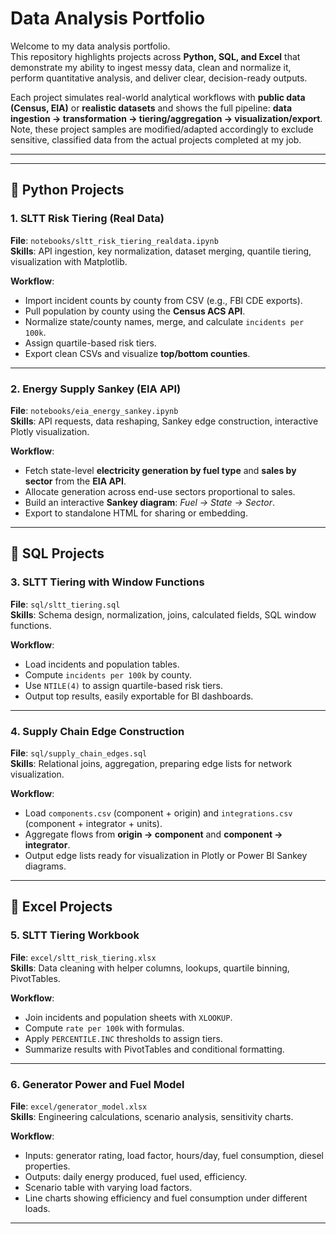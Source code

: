 # Data Analysis Portfolio

Welcome to my data analysis portfolio.  
This repository highlights projects across **Python, SQL, and Excel** that demonstrate my ability to ingest messy data, clean and normalize it, perform quantitative analysis, and deliver clear, decision-ready outputs.

Each project simulates real-world analytical workflows with **public data (Census, EIA)** or **realistic datasets** and shows the full pipeline: **data ingestion → transformation → tiering/aggregation → visualization/export**.
Note, these project samples are modified/adapted accordingly to exclude sensitive, classified data from the actual projects completed at my job.

---




---

## 🔹 Python Projects

### 1. SLTT Risk Tiering (Real Data)
**File**: `notebooks/sltt_risk_tiering_realdata.ipynb`  
**Skills**: API ingestion, key normalization, dataset merging, quantile tiering, visualization with Matplotlib.  

**Workflow**:
- Import incident counts by county from CSV (e.g., FBI CDE exports).  
- Pull population by county using the **Census ACS API**.  
- Normalize state/county names, merge, and calculate `incidents per 100k`.  
- Assign quartile-based risk tiers.  
- Export clean CSVs and visualize **top/bottom counties**.

---

### 2. Energy Supply Sankey (EIA API)
**File**: `notebooks/eia_energy_sankey.ipynb`  
**Skills**: API requests, data reshaping, Sankey edge construction, interactive Plotly visualization.  

**Workflow**:
- Fetch state-level **electricity generation by fuel type** and **sales by sector** from the **EIA API**.  
- Allocate generation across end-use sectors proportional to sales.  
- Build an interactive **Sankey diagram**: *Fuel → State → Sector*.  
- Export to standalone HTML for sharing or embedding.

---

## 🔹 SQL Projects

### 3. SLTT Tiering with Window Functions
**File**: `sql/sltt_tiering.sql`  
**Skills**: Schema design, normalization, joins, calculated fields, SQL window functions.  

**Workflow**:
- Load incidents and population tables.  
- Compute `incidents per 100k` by county.  
- Use `NTILE(4)` to assign quartile-based risk tiers.  
- Output top results, easily exportable for BI dashboards.

---

### 4. Supply Chain Edge Construction
**File**: `sql/supply_chain_edges.sql`  
**Skills**: Relational joins, aggregation, preparing edge lists for network visualization.  

**Workflow**:
- Load `components.csv` (component + origin) and `integrations.csv` (component + integrator + units).  
- Aggregate flows from **origin → component** and **component → integrator**.  
- Output edge lists ready for visualization in Plotly or Power BI Sankey diagrams.

---

## 🔹 Excel Projects

### 5. SLTT Tiering Workbook
**File**: `excel/sltt_risk_tiering.xlsx`  
**Skills**: Data cleaning with helper columns, lookups, quartile binning, PivotTables.  

**Workflow**:
- Join incidents and population sheets with `XLOOKUP`.  
- Compute `rate per 100k` with formulas.  
- Apply `PERCENTILE.INC` thresholds to assign tiers.  
- Summarize results with PivotTables and conditional formatting.

---

### 6. Generator Power and Fuel Model
**File**: `excel/generator_model.xlsx`  
**Skills**: Engineering calculations, scenario analysis, sensitivity charts.  

**Workflow**:
- Inputs: generator rating, load factor, hours/day, fuel consumption, diesel properties.  
- Outputs: daily energy produced, fuel used, efficiency.  
- Scenario table with varying load factors.  
- Line charts showing efficiency and fuel consumption under different loads.

---




